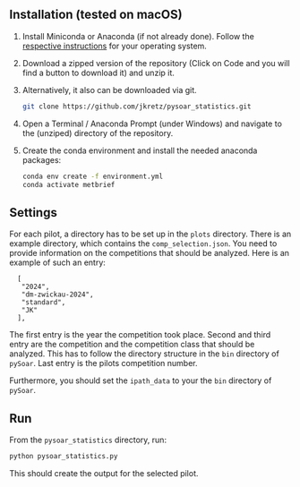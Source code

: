 
## Installation (tested on macOS)

1. Install Miniconda or Anaconda (if not already done). Follow the [respective instructions](https://docs.conda.io/projects/conda/en/latest/user-guide/install/index.html#regular-installation) for your operating system.

2. Download a zipped version of the repository (Click on Code and you will find a button to download it) and unzip it. 

3. Alternatively, it also can be downloaded via git.
    ```bash
   git clone https://github.com/jkretz/pysoar_statistics.git
    ```
4.  Open a Terminal / Anaconda Prompt (under Windows) and navigate to the (unziped) directory of the repository.

5. Create the conda environment and install the needed anaconda packages:
   ```bash
   conda env create -f environment.yml
   conda activate metbrief
   ```
   
## Settings 

For each pilot, a directory has to be set up in the `plots` directory. There is an example directory, which contains
the `comp_selection.json`. You need to provide information on the competitions that should be analyzed. 
Here is an example of such an entry:
```
  [
   "2024",
   "dm-zwickau-2024",
   "standard",
   "JK"
  ],
```
The first entry is the year the competition took place. Second and third entry are the competition and the competition
class that should be analyzed. This has to follow the directory structure in the `bin` directory of `pySoar`. 
Last entry is the pilots competition number.

Furthermore, you should set the `ipath_data` to your the `bin` directory of `pySoar`.
## Run

From the `pysoar_statistics` directory, run:

   ```bash
   python pysoar_statistics.py
   ```

This should create the output for the selected pilot.
   
